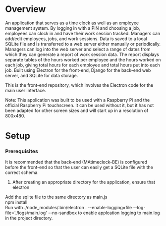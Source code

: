 <h1>Overview</h1>

An application that serves as a time clock as well as an employee management system. By logging in with a PIN and choosing a job, employees can clock in and have their work session tracked. Managers can add/edit employees, jobs, and work sessions. Data is saved to a local SQLite file and is transferred to a web server either manually or periodically. Managers can log into the web server and select a range of dates from which they can generate a report of work session data. The report displays separate tables of the hours worked per employee and the hours worked on each job, giving total hours for each employee and total hours put into each job. Built using Electron for the front-end, Django for the back-end web server, and SQLite for data storage.

This is the front-end repository, which involves the Electron code for the main user interface.

Note: This application was built to be used with a Raspberry Pi and the official Raspberry Pi touchscreen. It can be used without it, but it has not been adapted for other screen sizes and will start up in a resolution of 800x480.

<h1>Setup</h1>

<h3>Prerequisites</h3>


It is recommended that the back-end (MAtimeclock-BE) is configured before the front-end so that the user can easily get a SQLite file with the correct schema.

1) After creating an appropriate directory for the application, ensure that electron

Add the sqlite file to the same directory as main.js<br>
npm install<br>
Run with ./node_modules/.bin/electron . --enable-logging=file --log-file='./logs/main.log' --no-sandbox to enable applcation logging to main.log in the project directory.
